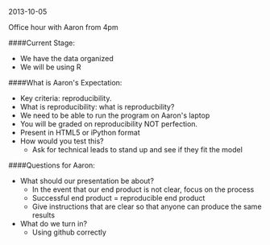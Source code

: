 2013-10-05

Office hour with Aaron from 4pm

####Current Stage:
* We have the data organized
* We will be using R

####What is Aaron's Expectation:
* Key criteria: reproducibility.
* What is reproducibility: what is reproducbility?
* We need to be able to run the program on Aaron's laptop
* You will be graded on reproducibility NOT perfection.
* Present in HTML5 or iPython format
* How would you test this?
    *  Ask for technical leads to stand up and see if they fit the model

####Questions for Aaron:
* What should our presentation be about?
    * In the event that our end product is not clear, focus on the process
    * Successful end product = reproducible end product
    * Give instructions that are clear so that anyone can produce the same results
* What do we turn in?
    * Using github correctly
  
  

